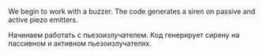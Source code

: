 We begin to work with a buzzer. The code generates a siren on
passive and active piezo emitters.

Начинаем работать с пьезоизлучателем. Код генерирует сирену на 
пассивном и активном пьезоизлучателях. 